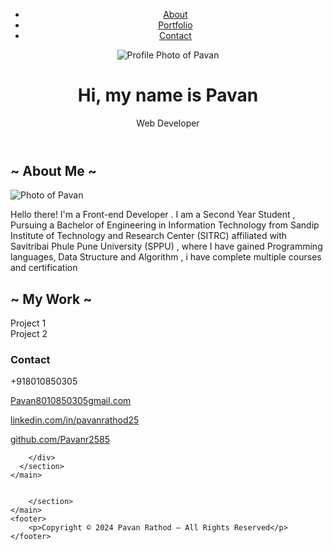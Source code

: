
<!-- <!DOCTYPE html> -->
<html lang="en">
<head>
    <meta charset="UTF-8">
    <meta name="viewport" content="width=device-width, initial-scale=1.0">
    <title>Pavan Rathod | Web Developer</title>
    <link rel="stylesheet" href="stylesheet.css">
</head>
<body>
    <header class="header-background">
        <nav>
            <ul>
                <li><a href="#about">About</a></li>
                <li><a href="#portfolio">Portfolio</a></li>
                <li><a href="#contact">Contact</a></li>
            </ul>
        </nav>
        <div class="header-content">
            <img src="https://t3.ftcdn.net/jpg/07/13/35/82/360_F_713358254_pM12hayFvGkMbXwU1wERawwC2Tu3Mfpy.jpg" alt="Profile Photo of Pavan">
            <h1>Hi, my name is Pavan</h1>
            <p>Web Developer</p>
        </div>
    </header>
    <main>
        <section id="about">
            <h2>~ About Me ~</h2>
           <img src="C:\Users\pavan\OneDrive\Desktop\portfolio\WhatsApp Image 2024-05-05 at 13.40.26_2914b581.jpg" alt=" Photo of Pavan">
            <p>Hello there! I'm a Front-end Developer . I am a Second Year Student , Pursuing a Bachelor of Engineering in Information Technology from Sandip Institute of Technology and Research Center (SITRC) affiliated with Savitribai Phule Pune University (SPPU) , where I have gained Programming languages, Data Structure and Algorithm , i have complete multiple courses and certification
            </section>
        <section id="portfolio">
            <h2>~ My Work ~</h2>
            <div class="project" id="project1">Project 1</div>
            <div class="project" id="project2">Project 2</div>      
        </section>
      <!-- Eight Section: Contact -->
    <section id="contact" class="section scrollspy full-height">
        <h3 class="page-title white-text teal">Contact</h3>
        <div class="container">
          <p>
            <a aria-label="Call Pavan" data-position="top" data-tooltip="Call Pavan"
              class="btn-floating btn-large waves-effect waves-light blue-grey tooltipped"><i class="fa fa-phone"></i><a
                aria-label="Call Pavan">+918010850305</a></a>
          </p>
          <p>
            <a aria-label="Email Pavan" href="mailto:pavan8010850305@gmail.com" target="_blank" data-position="top"
              data-tooltip="Email Pavan" class="btn-floating btn-large waves-effect waves-light blue-grey tooltipped"><i
                class="fa fa-envelope"></i><a aria-label="Email Pavan" href="mailto:pavan8010850305@gmail.com"
                class="hoverline">Pavan8010850305gmail.com</a></a>
          </p>
          <p>
            <a aria-label="View Pavan on LinkedIn" href="www.linkedin.com/in/pavanrathod25" target="_blank"
              data-position="top" data-tooltip="View Pavan on LinkedIn"
              class="btn-floating btn-large waves-effect waves-light blue-grey tooltipped"><i
                class="fa fa-linkedin"></i><a aria-label="Pratik on LinkedIn" href="www.linkedin.com/in/pavanrathod25"
                class="hoverline" target="_blank">linkedin.com/in/pavanrathod25</a></a>
          </p>
          <p>
            <a aria-label="View Pavan on GitHub" href="https://github.com/Pavanr2585" target="_blank"
              data-position="top" data-tooltip="View Pavan on GitHub"
              class="btn-floating btn-large waves-effect waves-light blue-grey tooltipped"><i class="fa fa-github"></i><a
                aria-label="Pavan on Github" href="https://github.com/Pavanr2585" class="hoverline"
                target="_blank">github.com/Pavanr2585</a></a>
          </p>

        </div>
      </section>
    </main>
  

        </section>
    </main>
    <footer>
        <p>Copyright © 2024 Pavan Rathod — All Rights Reserved</p>
    </footer>
</body>
</html>

